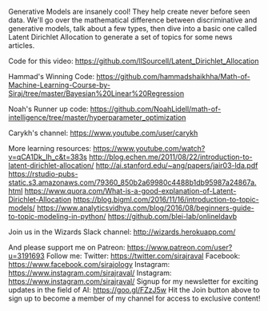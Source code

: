 Generative Models are insanely cool! They help create never before seen data. We'll go over the mathematical difference between discriminative and generative models, talk about a few types, then dive into a basic one called Latent Dirichlet Allocation to generate a set of topics for some news articles. 

Code for this video:
https://github.com/llSourcell/Latent_Dirichlet_Allocation

Hammad's Winning Code:
https://github.com/hammadshaikhha/Math-of-Machine-Learning-Course-by-Siraj/tree/master/Bayesian%20Linear%20Regression

Noah's Runner up code:
https://github.com/NoahLidell/math-of-intelligence/tree/master/hyperparameter_optimization

Carykh's channel:
https://www.youtube.com/user/carykh

More learning resources:
https://www.youtube.com/watch?v=qCA1Dk_Ih_c&t=383s
http://blog.echen.me/2011/08/22/introduction-to-latent-dirichlet-allocation/
http://ai.stanford.edu/~ang/papers/jair03-lda.pdf
https://rstudio-pubs-static.s3.amazonaws.com/79360_850b2a69980c4488b1db95987a24867a.html
https://www.quora.com/What-is-a-good-explanation-of-Latent-Dirichlet-Allocation
https://blog.bigml.com/2016/11/16/introduction-to-topic-models/
https://www.analyticsvidhya.com/blog/2016/08/beginners-guide-to-topic-modeling-in-python/
https://github.com/blei-lab/onlineldavb

Join us in the Wizards Slack channel:
http://wizards.herokuapp.com/

And please support me on Patreon:
https://www.patreon.com/user?u=3191693
Follow me:
Twitter: https://twitter.com/sirajraval
Facebook: https://www.facebook.com/sirajology Instagram: https://www.instagram.com/sirajraval/ Instagram: https://www.instagram.com/sirajraval/ 
Signup for my newsletter for exciting updates in the field of AI:
https://goo.gl/FZzJ5w
Hit the Join button above to sign up to become a member of my channel for access to exclusive content!